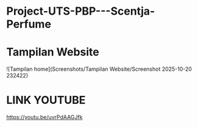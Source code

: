 # Project-UTS-PBP---Scentja-Perfume

# Tampilan Website
![Tampilan home](Screenshots/Tampilan Website/Screenshot 2025-10-20 232422)

# LINK YOUTUBE
https://youtu.be/uvrPdAAGJfk
